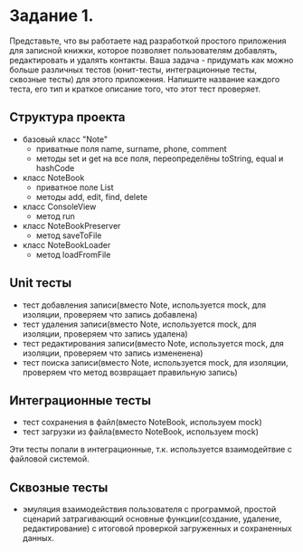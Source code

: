 # Задание 1.
Представьте, что вы работаете над разработкой простого приложения для записной книжки, которое позволяет пользователям добавлять, редактировать и удалять контакты.
Ваша задача - придумать как можно больше различных тестов (юнит-тесты, интеграционные тесты, сквозные тесты) для этого приложения. Напишите название каждого теста, его тип и краткое описание того, что этот тест проверяет.

## Структура проекта

- базовый класс "Note"
  - приватные поля name, surname, phone, comment
  - методы set и get на все поля, переопределёны toString, equal и hashCode
- класс NoteBook
  - приватное поле List<Note> 
  - методы add, edit, find, delete
- класс ConsoleView
  - метод run
- класс NoteBookPreserver
  - метод saveToFile
- класс NoteBookLoader
  - метод loadFromFile

## Unit тесты
- тест добавления записи(вместо Note, используется mock, для изоляции, проверяем что запись добавлена)
- тест удаления записи(вместо Note, используется mock, для изоляции, проверяем что запись удалена)
- тест редактирования записи(вместо Note, используется mock, для изоляции, проверяем что запись измененена)
- тест поиска записи(вместо Note, используется mock, для изоляции, проверяем что метод возвращает правильную запись)
## Интеграционные тесты
- тест сохранения в файл(вместо NoteBook, используем mock)
- тест загрузки из файла(вместо NoteBook, используем mock)

Эти тесты попали в интеграционные, т.к. используется взаимодейтвие с файловой системой.
## Сквозные тесты
- эмуляция взаимодействия пользователя с программой,
простой сценарий затрагивающий основные функции(создание, удаление, редактирование)
с итоговой проверкой загруженных и сохраненных данных.